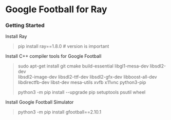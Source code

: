 # Google Football for Ray

### Getting Started

Install Ray
> pip install ray==1.8.0 # version is important

Install C++ compiler tools for Google Football
> sudo apt-get install git cmake build-essential libgl1-mesa-dev libsdl2-dev \
libsdl2-image-dev libsdl2-ttf-dev libsdl2-gfx-dev libboost-all-dev \
libdirectfb-dev libst-dev mesa-utils xvfb x11vnc python3-pip
>
> python3 -m pip install --upgrade pip setuptools psutil wheel
>

Install Google Football Simulator
> python3 -m pip install gfootball==2.10.1



